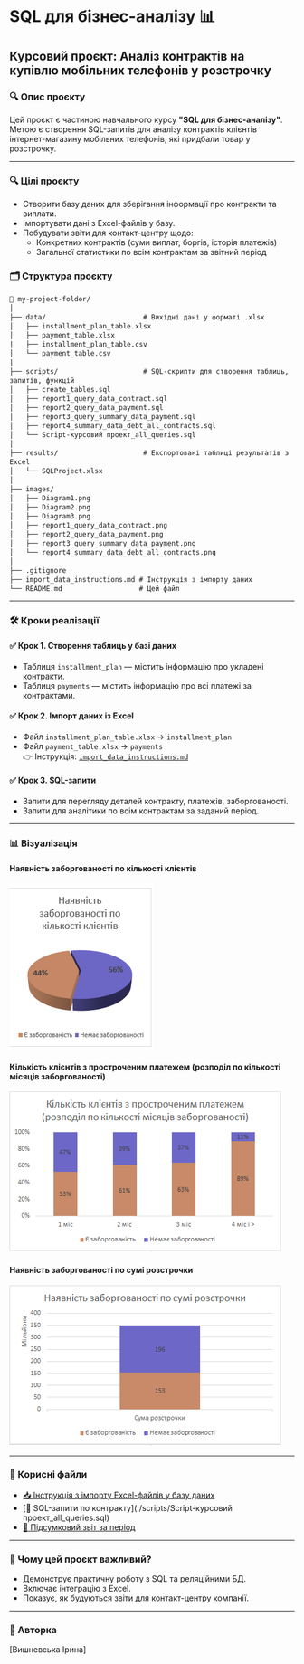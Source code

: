 
# SQL для бізнес-аналізу 📊  
## Курсовий проєкт: Аналіз контрактів на купівлю мобільних телефонів у розстрочку

### 🔍 Опис проєкту
Цей проєкт є частиною навчального курсу **"SQL для бізнес-аналізу"**.  
Метою є створення SQL-запитів для аналізу контрактів клієнтів інтернет-магазину мобільних телефонів, які придбали товар у розстрочку.

---
### 🔍 Цілі проєкту
- Створити базу даних для зберігання інформації про контракти та виплати.
- Імпортувати дані з Excel-файлів у базу.
- Побудувати звіти для контакт-центру щодо:
  - Конкретних контрактів (суми виплат, боргів, історія платежів)
  - Загальної статистики по всім контрактам за звітний період

### 🗂️ Структура проєкту

```
📁 my-project-folder/
│
├── data/                        # Вихідні дані у форматі .xlsx
│   ├── installment_plan_table.xlsx
│   ├── payment_table.xlsx
|   ├── installment_plan_table.csv
│   └── payment_table.csv
|
├── scripts/                     # SQL-скрипти для створення таблиць, запитів, функцій
│   ├── create_tables.sql
│   ├── report1_query_data_contract.sql
│   ├── report2_query_data_payment.sql
│   ├── report3_query_summary_data_payment.sql
│   ├── report4_summary_data_debt_all_contracts.sql
│   └── Script-курсовий проект_all_queries.sql
│
├── results/                     # Експортовані таблиці результатів з Excel
│   └── SQLProject.xlsx
│
├── images/                      
│   ├── Diagram1.png
│   ├── Diagram2.png
│   ├── Diagram3.png
│   ├── report1_query_data_contract.png
│   ├── report2_query_data_payment.png
│   ├── report3_query_summary_data_payment.png
│   └── report4_summary_data_debt_all_contracts.png
│
├── .gitignore
├── import_data_instructions.md # Інструкція з імпорту даних
└── README.md                   # Цей файл
```

---

### 🛠️ Кроки реалізації

#### ✅ Крок 1. Створення таблиць у базі даних
- Таблиця `installment_plan` — містить інформацію про укладені контракти.
- Таблиця `payments` — містить інформацію про всі платежі за контрактами.

#### ✅ Крок 2. Імпорт даних із Excel
- Файл `installment_plan_table.xlsx` → `installment_plan`
- Файл `payment_table.xlsx` → `payments`  
👉 Інструкція: [`import_data_instructions.md`](./import_data_instructions.md)

#### ✅ Крок 3. SQL-запити
- Запити для перегляду деталей контракту, платежів, заборгованості.
- Запити для аналітики по всім контрактам за заданий період.

---

### 📊 Візуалізація

#### Наявність заборгованості по кількості клієнтів  
![Наявність заборгованості по кількості клієнтів ](Images/Diagram1.png)

#### Кількість клієнтів з простроченим платежем (розподіл по кількості місяців заборгованості)
![Структура заборгованості](Images/Diagram2.png)

#### Наявність заборгованості по сумі розстрочки
![Наявність заборгованості по сумі розстрочки](Images/Diagram3.png)

---

### 📎 Корисні файли

- [📥 Інструкція з імпорту Excel-файлів у базу даних](./import_data_instructions.md)
- [📄 SQL-запити по контракту](./scripts/Script-курсовий проект_all_queries.sql)
- [📄 Підсумковий звіт за період](./scripts/report4_summary_data_debt_all_contracts.sql)

---

### 🧠 Чому цей проєкт важливий?
- Демонструє практичну роботу з SQL та реляційними БД.
- Включає інтеграцію з Excel.
- Показує, як будуються звіти для контакт-центру компанії.

---

### 📝 Авторка
[Вишневська Ірина]
